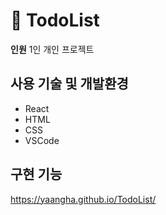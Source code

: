 # 📍 TodoList
**인원** 1인 개인 프로젝트

## 사용 기술 및 개발환경
* React
* HTML
* CSS
* VSCode

## 구현 기능
<https://yaangha.github.io/TodoList/>

